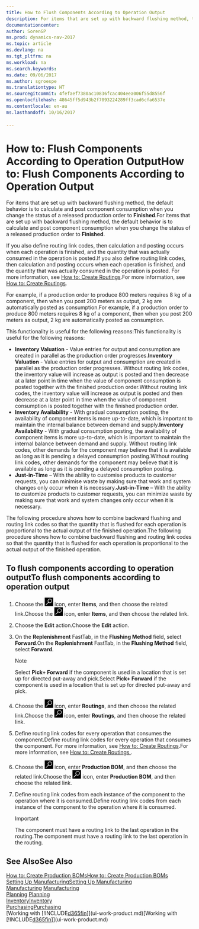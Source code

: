 ```yaml
---
title: How to Flush Components According to Operation Output
description: For items that are set up with backward flushing method, the default behaviour is to calculate and post component consumption when you change the status of a released production order to **Finished**. For more information, see Flushing Method.
documentationcenter: 
author: SorenGP
ms.prod: dynamics-nav-2017
ms.topic: article
ms.devlang: na
ms.tgt_pltfrm: na
ms.workload: na
ms.search.keywords: 
ms.date: 09/06/2017
ms.author: sgroespe
ms.translationtype: HT
ms.sourcegitcommit: 4fefaef7380ac10836fcac404eea006f55d8556f
ms.openlocfilehash: 48645ff5d943b2f7093224289ff3cad6cfa6537e
ms.contentlocale: en-au
ms.lasthandoff: 10/16/2017

---
```

# <a name="how-to-flush-components-according-to-operation-output"></a><span data-ttu-id="716e0-104">How to: Flush Components According to Operation Output</span><span class="sxs-lookup"><span data-stu-id="716e0-104">How to: Flush Components According to Operation Output</span></span>
<span data-ttu-id="716e0-105">For items that are set up with backward flushing method, the default behavior is to calculate and post component consumption when you change the status of a released production order to **Finished**.</span><span class="sxs-lookup"><span data-stu-id="716e0-105">For items that are set up with backward flushing method, the default behavior is to calculate and post component consumption when you change the status of a released production order to **Finished**.</span></span>  

<span data-ttu-id="716e0-106">If you also define routing link codes, then calculation and posting occurs when each operation is finished, and the quantity that was actually consumed in the operation is posted.</span><span class="sxs-lookup"><span data-stu-id="716e0-106">If you also define routing link codes, then calculation and posting occurs when each operation is finished, and the quantity that was actually consumed in the operation is posted.</span></span> <span data-ttu-id="716e0-107">For more information, see [How to: Create Routings](production-how-to-create-routings.md).</span><span class="sxs-lookup"><span data-stu-id="716e0-107">For more information, see [How to: Create Routings](production-how-to-create-routings.md).</span></span>  

<span data-ttu-id="716e0-108">For example, if a production order to produce 800 meters requires 8 kg of a component, then when you post 200 meters as output, 2 kg are automatically posted as consumption.</span><span class="sxs-lookup"><span data-stu-id="716e0-108">For example, if a production order to produce 800 meters requires 8 kg of a component, then when you post 200 meters as output, 2 kg are automatically posted as consumption.</span></span>  

<span data-ttu-id="716e0-109">This functionality is useful for the following reasons:</span><span class="sxs-lookup"><span data-stu-id="716e0-109">This functionality is useful for the following reasons:</span></span>  

-   <span data-ttu-id="716e0-110">**Inventory Valuation** - Value entries for output and consumption are created in parallel as the production order progresses.</span><span class="sxs-lookup"><span data-stu-id="716e0-110">**Inventory Valuation** - Value entries for output and consumption are created in parallel as the production order progresses.</span></span> <span data-ttu-id="716e0-111">Without routing link codes, the inventory value will increase as output is posted and then decrease at a later point in time when the value of component consumption is posted together with the finished production order.</span><span class="sxs-lookup"><span data-stu-id="716e0-111">Without routing link codes, the inventory value will increase as output is posted and then decrease at a later point in time when the value of component consumption is posted together with the finished production order.</span></span>  
-   <span data-ttu-id="716e0-112">**Inventory Availability** - With gradual consumption posting, the availability of component items is more up-to-date, which is important to maintain the internal balance between demand and supply.</span><span class="sxs-lookup"><span data-stu-id="716e0-112">**Inventory Availability** - With gradual consumption posting, the availability of component items is more up-to-date, which is important to maintain the internal balance between demand and supply.</span></span> <span data-ttu-id="716e0-113">Without routing link codes, other demands for the component may believe that it is available as long as it is pending a delayed consumption posting.</span><span class="sxs-lookup"><span data-stu-id="716e0-113">Without routing link codes, other demands for the component may believe that it is available as long as it is pending a delayed consumption posting.</span></span>  
-   <span data-ttu-id="716e0-114">**Just-in-Time** – With the ability to customise products to customer requests, you can minimise waste by making sure that work and system changes only occur when it is necessary.</span><span class="sxs-lookup"><span data-stu-id="716e0-114">**Just-in-Time** – With the ability to customize products to customer requests, you can minimize waste by making sure that work and system changes only occur when it is necessary.</span></span>  

<span data-ttu-id="716e0-115">The following procedure shows how to combine backward flushing and routing link codes so that the quantity that is flushed for each operation is proportional to the actual output of the finished operation.</span><span class="sxs-lookup"><span data-stu-id="716e0-115">The following procedure shows how to combine backward flushing and routing link codes so that the quantity that is flushed for each operation is proportional to the actual output of the finished operation.</span></span>  

## <a name="to-flush-components-according-to-operation-output"></a><span data-ttu-id="716e0-116">To flush components according to operation output</span><span class="sxs-lookup"><span data-stu-id="716e0-116">To flush components according to operation output</span></span>  
1.  <span data-ttu-id="716e0-117">Choose the ![Search for Page or Report](media/ui-search/search_small.png "Search for Page or Report icon") icon, enter **Items**, and then choose the related link.</span><span class="sxs-lookup"><span data-stu-id="716e0-117">Choose the ![Search for Page or Report](media/ui-search/search_small.png "Search for Page or Report icon") icon, enter **Items**, and then choose the related link.</span></span>  
2.  <span data-ttu-id="716e0-118">Choose the **Edit** action.</span><span class="sxs-lookup"><span data-stu-id="716e0-118">Choose the **Edit** action.</span></span>  
3.  <span data-ttu-id="716e0-119">On the **Replenishment** FastTab, in the **Flushing Method** field, select **Forward**.</span><span class="sxs-lookup"><span data-stu-id="716e0-119">On the **Replenishment** FastTab, in the **Flushing Method** field, select **Forward**.</span></span>  

    > [!NOTE]  
    >  <span data-ttu-id="716e0-120">Select **Pick+ Forward** if the component is used in a location that is set up for directed put-away and pick.</span><span class="sxs-lookup"><span data-stu-id="716e0-120">Select **Pick+ Forward** if the component is used in a location that is set up for directed put-away and pick.</span></span>  

4.  <span data-ttu-id="716e0-121">Choose the ![Search for Page or Report](media/ui-search/search_small.png "Search for Page or Report icon") icon, enter **Routings**, and then choose the related link.</span><span class="sxs-lookup"><span data-stu-id="716e0-121">Choose the ![Search for Page or Report](media/ui-search/search_small.png "Search for Page or Report icon") icon, enter **Routings**, and then choose the related link.</span></span>  
5.  <span data-ttu-id="716e0-122">Define routing link codes for every operation that consumes the component.</span><span class="sxs-lookup"><span data-stu-id="716e0-122">Define routing link codes for every operation that consumes the component.</span></span> <span data-ttu-id="716e0-123">For more information, see [How to: Create Routings](production-how-to-create-routings.md).</span><span class="sxs-lookup"><span data-stu-id="716e0-123">For more information, see [How to: Create Routings ](production-how-to-create-routings.md).</span></span>  
6.  <span data-ttu-id="716e0-124">Choose the ![Search for Page or Report](media/ui-search/search_small.png "Search for Page or Report icon") icon, enter **Production BOM**, and then choose the related link.</span><span class="sxs-lookup"><span data-stu-id="716e0-124">Choose the ![Search for Page or Report](media/ui-search/search_small.png "Search for Page or Report icon") icon, enter **Production BOM**, and then choose the related link.</span></span>  
7.  <span data-ttu-id="716e0-125">Define routing link codes from each instance of the component to the operation where it is consumed.</span><span class="sxs-lookup"><span data-stu-id="716e0-125">Define routing link codes from each instance of the component to the operation where it is consumed.</span></span>

    > [!IMPORTANT]  
    >  <span data-ttu-id="716e0-126">The component must have a routing link to the last operation in the routing.</span><span class="sxs-lookup"><span data-stu-id="716e0-126">The component must have a routing link to the last operation in the routing.</span></span>  

## <a name="see-also"></a><span data-ttu-id="716e0-127">See Also</span><span class="sxs-lookup"><span data-stu-id="716e0-127">See Also</span></span>  
[<span data-ttu-id="716e0-128">How to: Create Production BOMs</span><span class="sxs-lookup"><span data-stu-id="716e0-128">How to: Create Production BOMs</span></span>](production-how-to-create-production-boms.md)  
[<span data-ttu-id="716e0-129">Setting Up Manufacturing</span><span class="sxs-lookup"><span data-stu-id="716e0-129">Setting Up Manufacturing</span></span>](production-configure-production-processes.md)  
<span data-ttu-id="716e0-130">[Manufacturing](production-manage-manufacturing.md)  </span><span class="sxs-lookup"><span data-stu-id="716e0-130">[Manufacturing](production-manage-manufacturing.md)  </span></span>  
<span data-ttu-id="716e0-131">[Planning](production-planning.md) </span><span class="sxs-lookup"><span data-stu-id="716e0-131">[Planning](production-planning.md) </span></span>  
[<span data-ttu-id="716e0-132">Inventory</span><span class="sxs-lookup"><span data-stu-id="716e0-132">Inventory</span></span>](inventory-manage-inventory.md)  
[<span data-ttu-id="716e0-133">Purchasing</span><span class="sxs-lookup"><span data-stu-id="716e0-133">Purchasing</span></span>](purchasing-manage-purchasing.md)  
<span data-ttu-id="716e0-134">[Working with [!INCLUDE[d365fin](includes/d365fin_md.md)]](ui-work-product.md)</span><span class="sxs-lookup"><span data-stu-id="716e0-134">[Working with [!INCLUDE[d365fin](includes/d365fin_md.md)]](ui-work-product.md)</span></span>

